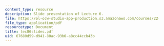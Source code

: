 ```yaml
---
content_type: resource
description: Slide presentation of Lecture 6.
file: https://ol-ocw-studio-app-production.s3.amazonaws.com/courses/22-812j-managing-nuclear-technology-spring-2004/67680d59d94180ac93b6a8cc44ccb43b_lec06slides.pdf
file_type: application/pdf
resourcetype: Document
title: lec06slides.pdf
uid: 67680d59-d941-80ac-93b6-a8cc44ccb43b
---
```

